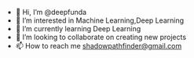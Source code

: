 - 👋 Hi, I’m @deepfunda
- 👀 I’m interested in Machine Learning,Deep Learning
- 🌱 I’m currently learning Deep Learning
- 💞️ I’m looking to collaborate on creating new projects
- 📫 How to reach me shadowpathfinder@gmail.com

<!---
deepfunda/deepfunda is a ✨ special ✨ repository because its `README.md` (this file) appears on your GitHub profile.
You can click the Preview link to take a look at your changes.
--->
